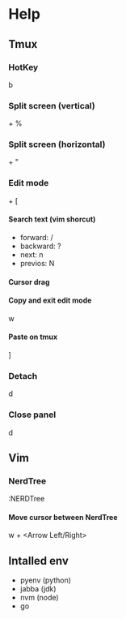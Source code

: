 # Help


## Tmux

### HotKey
<Ctrl> b

### Split screen (vertical)
<HotKey> + %

### Split screen (horizontal)
<HotKey> + "

### Edit mode
<HotKye> + [

#### Search text (vim shorcut)
- forward: /
- backward: ?
- next: n
- previos: N

#### Cursor drag
<Ctrl> <Space>

#### Copy and exit edit mode
<Ctrl> w

#### Paste on tmux
<HotKey> ]

### Detach
<HotKey> d

### Close panel
<Ctrl> d



## Vim

### NerdTree
:NERDTree

#### Move cursor between NerdTree
<Ctrl> w + <Arrow Left/Right>



## Intalled env
- pyenv (python)
- jabba (jdk)
- nvm (node)
- go
